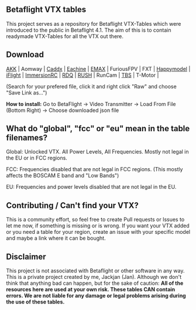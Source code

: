 ## Betaflight VTX tables

This project serves as a repository for Betaflight VTX-Tables which were introduced to the public in Betaflight 4.1.
The aim of this is to contain readymade VTX-Tables for all the VTX out there.

## Download

[AKK](/tables/akk) |
Aomway |
[Caddx](/tables/caddx) |
[Eachine](/tables/eachine) |
[EMAX](/tables/emax) |
FuriousFPV |
FXT |
[Happymodel](/tables/happymodel) |
[iFlight](/tables/iflight) |
[ImmersionRC](/tables/immersionrc) |
[RDQ](/tables/rdq) |
[RUSH](tables/rush) |
RunCam |
[TBS](/tables/tbs) |
T-Motor |

(Search for your prefered file, click it and right click "Raw" and choose "Save Link as...")


**How to install:** Go to BetaFlight -> Video Transmitter -> Load From File (Bottom Right) -> Choose downloaded json file



 
## **What do "global", "fcc" or "eu" mean in the table filenames?**

Global: Unlocked VTX. All Power Levels, All Frequencies. Mostly not legal in the EU or in FCC regions.

FCC: Frequencies disabled that are not legal in FCC regions. (This mostly affects the BOSCAM E band and "Low Bands")

EU: Frequencies and power levels disabled that are not legal in the EU.



## Contributing / Can't find your VTX?

This is a community effort, so feel free to create Pull requests or Issues to let me now, if something is missing or is wrong. If you want your VTX added or you need a table for your region, create an issue with your specific model and maybe a link where it can be bought.


## Disclaimer

This project is not associated with Betaflight or other software in any way. This is a private project created by me, Jackjan (Jan).
Although we don't think that anything bad can happen, but for the sake of caution: **All of the resources here are used at your own risk. These tables CAN contain errors. We are not liable for any damage or legal problems arising during the use of these tables.**
